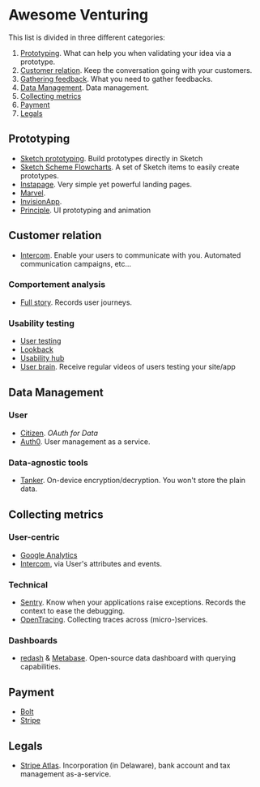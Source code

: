 # Awesome Venturing

This list is divided in three different categories:
1. [Prototyping](#prototyping). What can help you when validating your idea via a prototype.
1. [Customer relation](#customer-relation). Keep the conversation going with your customers.
1. [Gathering feedback](#gathering-feedback). What you need to gather feedbacks.
1. [Data Management](#data-management). Data management. 
1. [Collecting metrics](#collecting-metrics)
1. [Payment](#payment)
1. [Legals](#legals)

## Prototyping

- [Sketch prototyping](https://sketchapp.com/docs/prototyping/). Build prototypes directly in Sketch
- [Sketch Scheme Flowcharts](http://scheme.kkuistore.com). A set of Sketch items to easily create prototypes.
- [Instapage](https://instapage.com). Very simple yet powerful landing pages.
- [Marvel](https://marvelapp.com/).
- [InvisionApp](https://www.invisionapp.com/).
- [Principle](http://principleformac.com/). UI prototyping and animation

## Customer relation

- [Intercom](https://intercom.com). Enable your users to communicate with you. Automated communication campaigns, etc...

### Comportement analysis

- [Full story](https://www.fullstory.com/). Records user journeys.

### Usability testing

- [User testing](https://www.usertesting.com/)
- [Lookback](https://lookback.io/)
- [Usability hub](https://usabilityhub.com/)
- [User brain](https://userbrain.net/). Receive regular videos of users testing your site/app


## Data Management

### User

- [Citizen](https://www.citizen.is/). _OAuth for Data_
- [Auth0](https://auth0.com). User management as a service.

### Data-agnostic tools

- [Tanker](https://tanker.io). On-device encryption/decryption. You won't store the plain data.

## Collecting metrics

### User-centric

- [Google Analytics](https://analytics.google.com)
- [Intercom](https://intercom.com), via User's attributes and events.

### Technical

- [Sentry](https://sentry.io). Know when your applications raise exceptions. Records the context to ease the debugging.
- [OpenTracing](http://opentracing.io/). Collecting traces across (micro-)services.

### Dashboards

- [redash](https://redash.io/) & [Metabase](https://metabase.io). Open-source data dashboard with querying capabilities.

## Payment

- [Bolt](https://bolt.com/)
- [Stripe](https://stripe.com)

## Legals

- [Stripe Atlas](https://stripe.com/atlas). Incorporation (in Delaware), bank account and tax management as-a-service.

